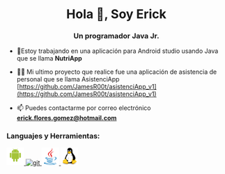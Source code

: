 <h1 align="center">Hola 👋, Soy Erick</h1>
<h3 align="center">Un programador Java Jr.</h3>

- 🔭Estoy trabajando en una aplicación para Android studio usando Java que se llama **NutriApp**

- 👨‍💻 Mi ultimo proyecto que realice fue una aplicación de asistencia de personal que se llama AsistenciApp [https://github.com/JamesR00t/asistenciApp_v1](https://github.com/JamesR00t/asistenciApp_v1)

- 📫 Puedes contactarme por correo electrónico **erick.flores.gomez@hotmail.com**


<p align="left">
</p>

<h3 align="left">Languajes y Herramientas:</h3>
<p align="left"> <a href="https://developer.android.com" target="_blank" rel="noreferrer"> <img src="https://raw.githubusercontent.com/devicons/devicon/master/icons/android/android-original-wordmark.svg" alt="android" width="40" height="40"/> </a> <a href="https://git-scm.com/" target="_blank" rel="noreferrer"> <img src="https://www.vectorlogo.zone/logos/git-scm/git-scm-icon.svg" alt="git" width="40" height="40"/> </a> <a href="https://www.java.com" target="_blank" rel="noreferrer"> <img src="https://raw.githubusercontent.com/devicons/devicon/master/icons/java/java-original.svg" alt="java" width="40" height="40"/> </a> <a href="https://www.linux.org/" target="_blank" rel="noreferrer"> <img src="https://raw.githubusercontent.com/devicons/devicon/master/icons/linux/linux-original.svg" alt="linux" width="40" height="40"/> </a> </p>

